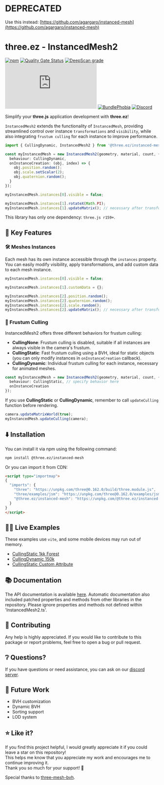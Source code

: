 # DEPRECATED

Use this instead: 
[https://github.com/agargaro/instanced-mesh](https://github.com/agargaro/instanced-mesh)

# three.ez - InstancedMesh2

[![npm](https://img.shields.io/npm/v/@three.ez/instanced-mesh)](https://www.npmjs.com/package/@three.ez/instanced-mesh)
[![Quality Gate Status](https://sonarcloud.io/api/project_badges/measure?project=agargaro_three.ez&metric=alert_status)](https://sonarcloud.io/summary/new_code?id=agargaro_three.ez)
[![DeepScan grade](https://deepscan.io/api/teams/21196/projects/25445/branches/796375/badge/grade.svg)](https://deepscan.io/dashboard#view=project&tid=21196&pid=25445&bid=796375)
[![Stars](https://badgen.net/github/stars/agargaro/three.ez)](https://github.com/agargaro/three.ez)
[![BundlePhobia](https://badgen.net/bundlephobia/min/@three.ez/instanced-mesh)](https://bundlephobia.com/package/@three.ez/instanced-mesh)
[![Discord](https://img.shields.io/discord/1150091562227859457)](https://discord.gg/MVTwrdX3JM)

Simplify your **three.js** application development with **three.ez**! 

`InstancedMesh2` extends the functionality of `InstancedMesh`, providing streamlined control over instance `transformations` and `visibility`, while also integrating `frustum culling` for each instance to improve performance.

```typescript
import { CullingDynamic, InstancedMesh2 } from '@three.ez/instanced-mesh';

const myInstancedMesh = new InstancedMesh2(geometry, material, count, {
  behaviour: CullingDynamic,
  onInstanceCreation: (obj, index) => {
    obj.position.random();
    obj.scale.setScalar(2);
    obj.quaternion.random();
  }
});

myInstancedMesh.instances[0].visible = false;

myInstancedMesh.instances[1].rotateX(Math.PI);
myInstancedMesh.instances[1].updateMatrix(); // necessary after transformations
```

This library has only one dependency: `three.js r159+`.

## 🔑 Key Features 

### 🛠️ Meshes Instances
Each mesh has its own instance accessible through the `instances` property. <br />
You can easily modify visibility, apply transformations, and add custom data to each mesh instance.

```typescript
myInstancedMesh.instances[0].visible = false;

myInstancedMesh.instances[1].customData = {};

myInstancedMesh.instances[2].position.random();
myInstancedMesh.instances[2].quaternion.random();
myInstancedMesh.instances[2].scale.random();
myInstancedMesh.instances[2].updateMatrix(); // necessary after transformations
```     

### 🎥 Frustum Culling
InstancedMesh2 offers three different behaviors for frustum culling:
- **CullingNone**: Frustum culling is disabled, suitable if all instances are always visible in the camera's frustum.
- **CullingStatic**: Fast frustum culling using a BVH, ideal for static objects (you can only modify instances in `onInstanceCreation` callback).
- **CullingDynamic**: Individual frustum culling for each instance, necessary for animated meshes.

```typescript
const myInstancedMesh = new InstancedMesh2(geometry, material, count, {
  behaviour: CullingStatic, // specify behavior here 
  onInstanceCreation
});
``` 

If you use **CullingStatic** or **CullingDynamic**, remember to call `updateCulling` function before rendering.

```typescript
camera.updateMatrixWorld(true);
myInstancedMesh.updateCulling(camera);
``` 

## ⬇️ Installation

You can install it via npm using the following command:

```bash
npm install @three.ez/instanced-mesh
```

Or you can import it from CDN:

```html
<script type="importmap">
{
  "imports": {
    "three": "https://unpkg.com/three@0.162.0/build/three.module.js",
    "three/examples/jsm": "https://unpkg.com/three@0.162.0/examples/jsm/",
    "@three.ez/instanced-mesh": "https://unpkg.com/@three.ez/instanced-mesh@0.1.2/bundle.js"
  }
}
</script>
```

## 🧑‍💻 Live Examples

These examples use `vite`, and some mobile devices may run out of memory.

- [CullingStatic 1kk Forest](https://stackblitz.com/edit/three-ez-instancedmesh2-cullingstatic-1kk-forest?file=src%2Fmain.ts)
- [CullingDynamic 150k](https://stackblitz.com/edit/three-ez-instancedmesh2-cullingdynamic-150k?file=src%2Fmain.ts)
- [CullingStatic Custom Attribute](https://stackblitz.com/edit/three-ez-instancedmesh2-cullingstatic-custom-attribute?file=src%2Fmain.ts)

## 📚 Documentation

The API documentation is available [here](https://agargaro.github.io/three.ez/docs/api/namespaces/InstancedMesh2). 
Automatic documentation also included patched properties and methods from other libraries in the repository.
Please ignore properties and methods not defined within 'InstancedMesh2.ts'.

## 🤝 Contributing

Any help is highly appreciated. If you would like to contribute to this package or report problems, feel free to open a bug or pull request.

## ❔ Questions?

If you have questions or need assistance, you can ask on our [discord server](https://discord.gg/MVTwrdX3JM).

## 👀 Future Work

- BVH customization
- Dynamic BVH
- Sorting support
- LOD system

## ⭐ Like it?

If you find this project helpful, I would greatly appreciate it if you could leave a star on this repository! <br />
This helps me know that you appreciate my work and encourages me to continue improving it. <br />
Thank you so much for your support! 🌟

Special thanks to [three-mesh-bvh](https://github.com/gkjohnson/three-mesh-bvh).